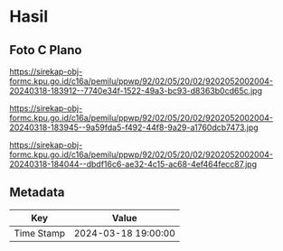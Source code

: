 # Hasil

## Foto C Plano

https://sirekap-obj-formc.kpu.go.id/c16a/pemilu/ppwp/92/02/05/20/02/9202052002004-20240318-183912--7740e34f-1522-49a3-bc93-d8363b0cd65c.jpg

https://sirekap-obj-formc.kpu.go.id/c16a/pemilu/ppwp/92/02/05/20/02/9202052002004-20240318-183945--9a59fda5-f492-44f8-9a29-a1760dcb7473.jpg

https://sirekap-obj-formc.kpu.go.id/c16a/pemilu/ppwp/92/02/05/20/02/9202052002004-20240318-184044--dbdf16c6-ae32-4c15-ac68-4ef464fecc87.jpg


## Metadata

| Key        | Value               |
| ---------- | ------------------- |
| Time Stamp | 2024-03-18 19:00:00 |



